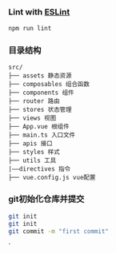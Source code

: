 
### Lint with [ESLint](https://eslint.org/)

```sh
npm run lint
```

### 目录结构
```
src/
├── assets 静态资源
├── composables 组合函数
├── components 组件
├── router 路由
├── stores 状态管理
├── views 视图
├── App.vue 根组件
├── main.ts 入口文件
├── apis 接口
├── styles 样式
├── utils 工具
|——directives 指令
├── vue.config.js vue配置
```
### git初始化仓库并提交
```sh
git init
git init
git commit -m "first commit"
```

`

